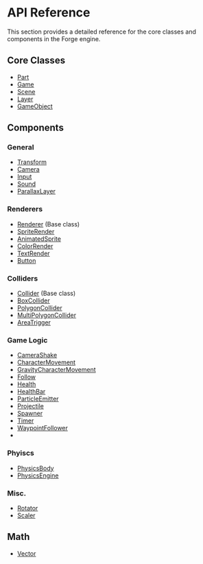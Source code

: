 # API Reference

This section provides a detailed reference for the core classes and components in the Forge engine. 

## Core Classes

-   [Part](./api/Part.md)
-   [Game](./api/Game.md)
-   [Scene](./api/Scene.md)
-   [Layer](./api/Layer.md)
-   [GameObject](./api/GameObject.md)

## Components

### General
-   [Transform](./api/Transform.md)
-   [Camera](./api/Camera.md)
-   [Input](./api/Input.md)
-   [Sound](./api/Sound.md)
-   [ParallaxLayer](./api/ParallaxLayer.md)


### Renderers
-   [Renderer](./api/Renderer.md) (Base class)
-   [SpriteRender](./api/SpriteRender.md)
-   [AnimatedSprite](./api/AnimatedSprite.md)
-   [ColorRender](./api/ColorRender.md)
-   [TextRender](./api/TextRender.md)
-   [Button](./api/Button.md)


### Colliders
-   [Collider](./api/Collider.md) (Base class)
-   [BoxCollider](./api/BoxCollider.md)
-   [PolygonCollider](./api/PolygonCollider.md)
-   [MultiPolygonCollider](./api/MultiPolygonCollider.md)
-   [AreaTrigger](./api/AreaTrigger.md)



### Game Logic

-   [CameraShake](./api/CameraShake.md)
-   [CharacterMovement](./api/CharacterMovement.md)
-   [GravityCharacterMovement](./api/GravityCharacterMovement.md)
-   [Follow](./api/Follow.md)
-   [Health](./api/Health.md)
-   [HealthBar](./api/HealthBar.md)
-   [ParticleEmitter](./api/ParticleEmitter.md)
-   [Projectile](./api/Projectile.md)
-   [Spawner](./api/Spawner.md)
-   [Timer](./api/Timer.md)
-   [WaypointFollower](./api/WaypointFollower.md)
- 

### Phyiscs
-   [PhysicsBody](./api/PhysicsBody.md)
-   [PhysicsEngine](./api/PhysicsEngine.md)

### Misc.
-   [Rotator](./api/Rotator.md)
-   [Scaler](./api/Scaler.md)

## Math

-   [Vector](./api/Vector.md)

